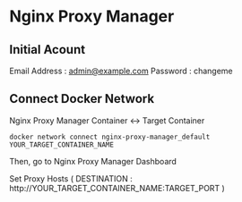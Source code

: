 # Nginx Proxy Manager

## Initial Acount
Email Address : admin@example.com
Password : changeme

## Connect Docker Network 

Nginx Proxy Manager Container <-> Target Container

`docker network connect nginx-proxy-manager_default YOUR_TARGET_CONTAINER_NAME`

Then, go to Nginx Proxy Manager Dashboard

Set Proxy Hosts ( DESTINATION : http://YOUR_TARGET_CONTAINER_NAME:TARGET_PORT ) 